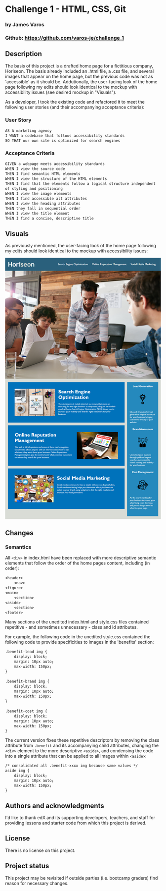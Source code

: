# Challenge 1 - HTML, CSS, Git
### by James Varos 
### Github: https://github.com/varos-je/challenge_1

## Description
The basis of this project is a drafted home page for a fictitious company, Horiseon. The basis already included an .html file, a .css file, and several images that appear on the home page, but the previous code was not as 'accessible' as it should be. Addutionally, the user-facing look of the home page following my edits should look identical to the mockup with accessibility issues (see desired mockup in "Visuals").

As a developer, I took the existing code and refactored it to meet the following user stories (and their accompanying acceptance criteria):

### User Story

```
AS A marketing agency
I WANT a codebase that follows accessibility standards
SO THAT our own site is optimized for search engines
```

### Acceptance Criteria

```
GIVEN a webpage meets accessibility standards
WHEN I view the source code
THEN I find semantic HTML elements
WHEN I view the structure of the HTML elements
THEN I find that the elements follow a logical structure independent of styling and positioning
WHEN I view the image elements
THEN I find accessible alt attributes
WHEN I view the heading attributes
THEN they fall in sequential order
WHEN I view the title element
THEN I find a concise, descriptive title
```

## Visuals
As previously mentioned, the user-facing look of the home page following my edits should look identical to the mockup with accessibility issues:

![As previously mentioned, the user-facing look of the home page following my edits should look identical to the mockup with accessibility issues:](./Assets/01-html-css-git-homework-demo.png)

## Changes

### Semantics

All `<div>` in index.html have been replaced with more descriptive semantic elements that follow the order of the home pages content, including (in order): 

```
<header>
    <nav>
<figure>
<main>
    <section>
<aside>
    <section>
<footer>

```

Many sections of the unedited index.html and style.css files contained repetitive - and sometimes unnecessary - class and id attributes. 

For example, the following code in the unedited style.css contained the following code to provide specificities to images in the 'benefits' section: 

```
.benefit-lead img {
    display: block;
    margin: 10px auto;
    max-width: 150px;
}

.benefit-brand img {
    display: block;
    margin: 10px auto;
    max-width: 150px;
}

.benefit-cost img {
    display: block;
    margin: 10px auto;
    max-width: 150px;
}
```

The current version fixes these repetitive descriptors by removing the class attribute from `.benefit` and its accompanying child attributes, changing the `<div>` element to the more descriptive `<aside>`, and condensing the code into a single attribute that can be applied to all images within `<aside>`:

```
/* consolidated all .benefit-xxxx img because same values */
aside img {
    display: block;
    margin: 10px auto;
    max-width: 150px;
}
```

## Authors and acknowledgments
I'd like to thank edX and its supporting developers, teachers, and staff for providing lessons and starter code from which this project is derived.

## License
There is no license on this project.

## Project status
This project may be revisited if outside parties (i.e. bootcamp graders) find reason for necessary changes.
